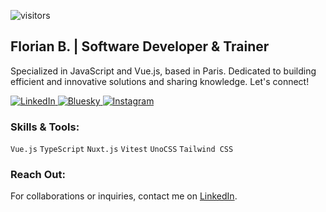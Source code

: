 ![visitors](https://visitor-badge.laobi.icu/badge?page_id=BFlorian91&right_color=%234FC08D)


## Florian B. | Software Developer & Trainer

Specialized in JavaScript and Vue.js, based in Paris. Dedicated to building efficient and innovative solutions and sharing knowledge. Let's connect!


<p align="left">
  <a href="https://www.linkedin.com/in/florianbeaumont/">
    <img src="https://custom-icon-badges.demolab.com/badge/LinkedIn-4FC08D?logo=linkedin-white&logoColor=fff&style=for-the-badge" alt="LinkedIn" />
  </a>
  <a href="https://www.linkedin.com/in/florianbeaumont/">
    <img src="https://custom-icon-badges.demolab.com/badge/Bluesky-4FC08D?logo=bluesky&logoColor=fff&style=for-the-badge" alt="Bluesky" />
  </a>
  <a href="https://www.linkedin.com/in/florianbeaumont/">
    <img src="https://custom-icon-badges.demolab.com/badge/Instagram-4FC08D?logo=instagram&logoColor=fff&style=for-the-badge" alt="Instagram" />
  </a>
</p>


### Skills & Tools:

`Vue.js` `TypeScript` `Nuxt.js` `Vitest` `UnoCSS` `Tailwind CSS`

### Reach Out:

For collaborations or inquiries, contact me on [LinkedIn](https://www.linkedin.com/in/florianbeaumont/).

<!--
![GitHub Profile Summary](https://camo.githubusercontent.com/27cbec9b25097fb65dca0d68b4728fb08bba392263f4dd4e98f514bdcf76ad9a/68747470733a2f2f6769746875622d70726f66696c652d73756d6d6172792d63617264732e76657263656c2e6170702f6170692f63617264732f70726f66696c652d64657461696c733f757365726e616d653d42466c6f7269616e3931267468656d653d6461726b)
-->
<!-- ![Metrics](/github-metrics.svg) -->
